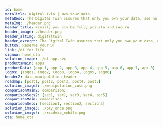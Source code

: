 ```yaml
---
id: home
metaTitle: Digital Twin | Own Your Data
metaDesc: The Digital Twin assures that only you own your data, and no one else. Access numerous applications while forever remaining fully secure and private.
metaImg: ./header.png
header_title: Finally you can be fully private and secure!
header_image: ./header.png
header_altImg: digitaltwin
header_excerpt: The Digital Twin assures that only you own your data, and no one else.  Access numerous applications while forever remaining fully secure and private.
button: Reserve your DT 
link: /dt_for_life 
signup: home_cta
solution_image: ./dt_app.svg
productsMain: apps
productData: [app_1, app_2, app_3, app_4, app_5, app_6, app_7, app_8]
logos: [logo1, logo2, logo3, logo4, logo5, logo6]
header2: data_manipulation_header
roadmap: [post1, post2, post3, post4, post5]
solution_image2: ./manipulation_cost.png
comparisonMain2: comparison2
comparisonSecs2: [sec1, sec2, sec3, sec4, sec5]
comparisonMain: comparison
comparisonSecs: [section1, section2, section3]
solution_image3: ./pay_once.png
solution_image4: ./roadmap_mobile.png
cta: home_cta
--- 
```

